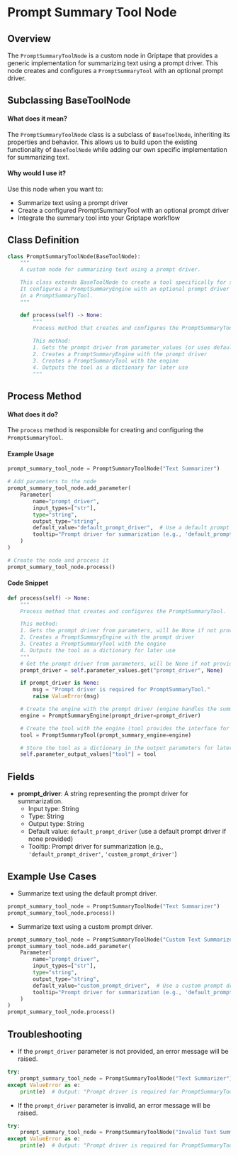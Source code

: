 # Prompt Summary Tool Node

## Overview

The `PromptSummaryToolNode` is a custom node in Griptape that provides a generic implementation for summarizing text using a prompt driver. This node creates and configures a `PromptSummaryTool` with an optional prompt driver.

## Subclassing BaseToolNode

#### What does it mean?
The `PromptSummaryToolNode` class is a subclass of `BaseToolNode`, inheriting its properties and behavior. This allows us to build upon the existing functionality of `BaseToolNode` while adding our own specific implementation for summarizing text.

#### Why would I use it?
Use this node when you want to:
- Summarize text using a prompt driver
- Create a configured PromptSummaryTool with an optional prompt driver
- Integrate the summary tool into your Griptape workflow

## Class Definition

```python
class PromptSummaryToolNode(BaseToolNode):
    """
    A custom node for summarizing text using a prompt driver.

    This class extends BaseToolNode to create a tool specifically for summarizing text.
    It configures a PromptSummaryEngine with an optional prompt driver and wraps it
    in a PromptSummaryTool.
    """

    def process(self) -> None:
        """
        Process method that creates and configures the PromptSummaryTool.

        This method:
        1. Gets the prompt driver from parameter_values (or uses default if none)
        2. Creates a PromptSummaryEngine with the prompt driver
        3. Creates a PromptSummaryTool with the engine
        4. Outputs the tool as a dictionary for later use
        """
```

## Process Method

#### What does it do?
The `process` method is responsible for creating and configuring the `PromptSummaryTool`.

#### Example Usage
```python
prompt_summary_tool_node = PromptSummaryToolNode("Text Summarizer")

# Add parameters to the node
prompt_summary_tool_node.add_parameter(
    Parameter(
        name="prompt_driver",
        input_types=["str"],
        type="string",
        output_type="string",
        default_value="default_prompt_driver",  # Use a default prompt driver if none provided
        tooltip="Prompt driver for summarization (e.g., 'default_prompt_driver', 'custom_prompt_driver')",
    )
)

# Create the node and process it
prompt_summary_tool_node.process()
```

#### Code Snippet

```python
def process(self) -> None:
    """
    Process method that creates and configures the PromptSummaryTool.

    This method:
    1. Gets the prompt driver from parameters, will be None if not provided
    2. Creates a PromptSummaryEngine with the prompt driver
    3. Creates a PromptSummaryTool with the engine
    4. Outputs the tool as a dictionary for later use
    """
    # Get the prompt driver from parameters, will be None if not provided
    prompt_driver = self.parameter_values.get("prompt_driver", None)

    if prompt_driver is None:
        msg = "Prompt driver is required for PromptSummaryTool."
        raise ValueError(msg)

    # Create the engine with the prompt driver (engine handles the summarization logic)
    engine = PromptSummaryEngine(prompt_driver=prompt_driver)

    # Create the tool with the engine (tool provides the interface for using the engine)
    tool = PromptSummaryTool(prompt_summary_engine=engine)

    # Store the tool as a dictionary in the output parameters for later use
    self.parameter_output_values["tool"] = tool
```

## Fields

- **prompt_driver**: A string representing the prompt driver for summarization.
    - Input type: String
    - Type: String
    - Output type: String
    - Default value: `default_prompt_driver` (use a default prompt driver if none provided)
    - Tooltip: Prompt driver for summarization (e.g., `'default_prompt_driver'`, `'custom_prompt_driver'`)

## Example Use Cases

- Summarize text using the default prompt driver.
```python
prompt_summary_tool_node = PromptSummaryToolNode("Text Summarizer")
prompt_summary_tool_node.process()
```

- Summarize text using a custom prompt driver.
```python
prompt_summary_tool_node = PromptSummaryToolNode("Custom Text Summarizer")
prompt_summary_tool_node.add_parameter(
    Parameter(
        name="prompt_driver",
        input_types=["str"],
        type="string",
        output_type="string",
        default_value="custom_prompt_driver",  # Use a custom prompt driver
        tooltip="Prompt driver for summarization (e.g., 'default_prompt_driver', 'custom_prompt_driver')",
    )
)
prompt_summary_tool_node.process()
```

## Troubleshooting

- If the `prompt_driver` parameter is not provided, an error message will be raised.
```python
try:
    prompt_summary_tool_node = PromptSummaryToolNode("Text Summarizer")
except ValueError as e:
    print(e)  # Output: "Prompt driver is required for PromptSummaryTool."
```

- If the `prompt_driver` parameter is invalid, an error message will be raised.
```python
try:
    prompt_summary_tool_node = PromptSummaryToolNode("Invalid Text Summarizer")
except ValueError as e:
    print(e)  # Output: "Prompt driver is required for PromptSummaryTool."
```